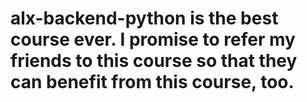 # alx-backend-python is the best course ever. I promise to refer my friends to this course so that they can benefit from this course, too.
